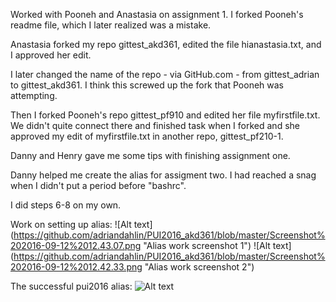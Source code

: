 Worked with Pooneh and Anastasia on assignment 1. I forked Pooneh's readme file, which I later realized was a mistake.

Anastasia forked my repo gittest_akd361, edited the file hianastasia.txt, and I approved her edit.

I later changed the name of the repo - via GitHub.com - from gittest_adrian to gittest_akd361.
I think this screwed up the fork that Pooneh was attempting.

Then I forked Pooneh's repo gittest_pf910 and edited her file myfirstfile.txt.
We didn't quite connect there and finished task when I forked and she approved my edit of myfirstfile.txt in another repo, gittest_pf210-1.

Danny and Henry gave me some tips with finishing assignment one.

Danny helped me create the alias for assigment two.
I had reached a snag when I didn't put a period before "bashrc".

I did steps 6-8 on my own.

Work on setting up alias:
![Alt text] (https://github.com/adriandahlin/PUI2016_akd361/blob/master/Screenshot%202016-09-12%2012.43.07.png "Alias work screenshot 1")
![Alt text] (https://github.com/adriandahlin/PUI2016_akd361/blob/master/Screenshot%202016-09-12%2012.42.33.png "Alias work screenshot 2")

The successful pui2016 alias:
![Alt text](https://github.com/adriandahlin/PUI2016_akd361/blob/master/Screenshot%202016-09-12%2011.55.03.png "Successful Alias")
